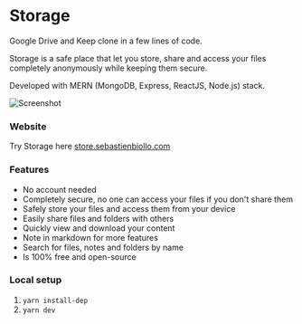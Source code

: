 # Storage

Google Drive and Keep clone in a few lines of code.

Storage is a safe place that let you store, share and access your files completely anonymously while keeping them secure.

Developed with MERN (MongoDB, Express, ReactJS, Node.js) stack.

![Screenshot](https://i.imgur.com/LuWyzN1.jpg)

### Website
Try Storage here [store.sebastienbiollo.com](https://store.sebastienbiollo.com)

### Features
- No account needed
- Completely secure, no one can access your files if you don't share them
- Safely store your files and access them from your device
- Easily share files and folders with others
- Quickly view and download your content
- Note in markdown for more features
- Search for files, notes and folders by name
- Is 100% free and open-source

### Local setup

1. `yarn install-dep`
2. `yarn dev`
